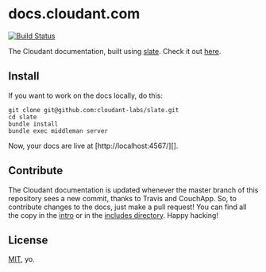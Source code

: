 # docs.cloudant.com

[![Build Status](https://travis-ci.org/cloudant-labs/slate.png?branch=master)](https://travis-ci.org/cloudant-labs/slate)

The Cloudant documentation, built using [slate](https://github.com/tripit/slate). Check it out [here](https://garbados.cloudant.com/api-ref/_design/couchapp/_rewrite).

## Install

If you want to work on the docs locally, do this:

    git clone git@github.com:cloudant-labs/slate.git
    cd slate
    bundle install
    bundle exec middleman server

Now, your docs are live at [http://localhost:4567/][].

## Contribute

The Cloudant documentation is updated whenever the master branch of this repository sees a new commit, thanks to Travis and CouchApp. So, to contribute changes to the docs, just make a pull request! You can find all the copy in the [intro](https://github.com/cloudant-labs/slate/blob/master/source/index.md) or in the [includes directory](https://github.com/cloudant-labs/slate/tree/master/source/includes). Happy hacking!

## License

[MIT](http://opensource.org/licenses/MIT), yo.